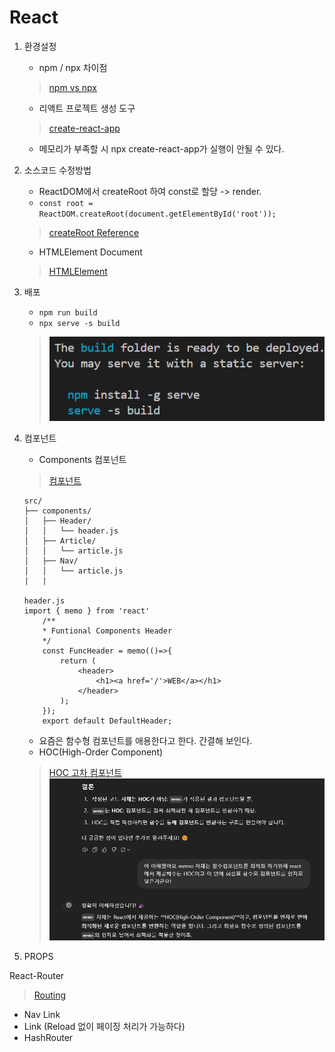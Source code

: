 # React
1. 환경설정
    - npm / npx 차이점 
    > [npm vs npx](https://ljh86029926.gitbook.io/coding-apple-react/undefined/npm-npx)
    - 리액트 프로젝트 생성 도구
    > [create-react-app](https://create-react-app.dev/docs/getting-started)
    - 메모리가 부족할 시 npx create-react-app가 실행이 안될 수 있다. 

2. 소스코드 수정방법
    - ReactDOM에서 createRoot 하여 const로 할당 -> render.
    - ``` const root = ReactDOM.createRoot(document.getElementById('root')); ```
    > [createRoot Reference](https://ko.react.dev/reference/react-dom/client/createRoot)
    - HTMLElement Document
    > [HTMLElement](https://developer.mozilla.org/en-US/docs/Web/API/HTMLElement)

3. 배포
    - ```npm run build```
    - ```npx serve -s build``` 
    > ![alt text](image.png)

4. 컴포넌트
    - Components 컴포넌트  
    > [컴포넌트](https://ko.legacy.reactjs.org/docs/components-and-props.html)
    ``` 
    src/
    ├── components/
    │   ├── Header/
    │   │   └── header.js
    │   ├── Article/
    │   │   └── article.js
    │   ├── Nav/
    │   │   └── article.js
    |   |

    header.js
    import { memo } from 'react'
        /**
        * Funtional Components Header
        */
        const FuncHeader = memo(()=>{
            return (
                <header>
                    <h1><a href='/'>WEB</a></h1>
                </header>
            );
        });     
        export default DefaultHeader; 
    ```
   
    - 요즘은 함수형 컴포넌트를 애용한다고 한다. 간결해 보인다.
    - HOC(High-Order Component)
    > [HOC 고차 컴포넌트](https://reactjs-kr.firebaseapp.com/docs/higher-order-components.html)
    > ![alt text](image-1.png) 

5. PROPS


React-Router 
> [Routing](https://reactrouter.com/start/library/routing#linking)
- Nav Link
- Link (Reload 없이 페이징 처리가 가능하다)
- HashRouter